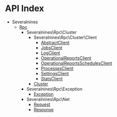 API Index
=========

* Severalnines
    * [Rpc](Severalnines-Rpc.md)
        * Severalnines\Rpc\Cluster
            * Severalnines\Rpc\Cluster\Client
                * [AbstractClient](Severalnines-Rpc-Cluster-Client-AbstractClient.md)
                * [JobsClient](Severalnines-Rpc-Cluster-Client-JobsClient.md)
                * [LogClient](Severalnines-Rpc-Cluster-Client-LogClient.md)
                * [OperationalReportsClient](Severalnines-Rpc-Cluster-Client-OperationalReportsClient.md)
                * [OperationalReportsSchedulesClient](Severalnines-Rpc-Cluster-Client-OperationalReportsSchedulesClient.md)
                * [ProcessesClient](Severalnines-Rpc-Cluster-Client-ProcessesClient.md)
                * [SettingsClient](Severalnines-Rpc-Cluster-Client-SettingsClient.md)
                * [StatsClient](Severalnines-Rpc-Cluster-Client-StatsClient.md)
            * [Cluster](Severalnines-Rpc-Cluster-Cluster.md)
        * Severalnines\Rpc\Exception
            * [Exception](Severalnines-Rpc-Exception-Exception.md)
        * Severalnines\Rpc\Net
            * [Request](Severalnines-Rpc-Net-Request.md)
            * [Response](Severalnines-Rpc-Net-Response.md)

